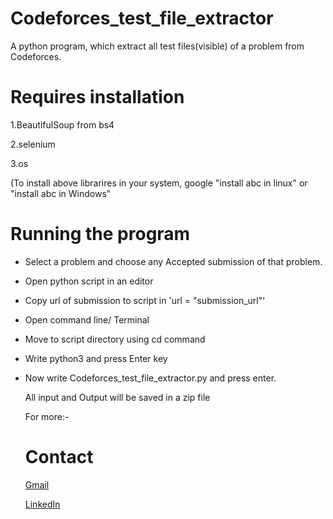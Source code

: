 # Codeforces_test_file_extractor

A python program, which extract all test files(visible) of a problem from Codeforces.

# Requires installation

1.BeautifulSoup from bs4

2.selenium

3.os

(To install above librarires in your system, google "install abc in linux" or "install abc in Windows"

# Running the program

- Select a problem and choose any Accepted submission of that problem.

- Open python script in an editor

- Copy url of submission to script in 'url = "submission_url"'

- Open command line/ Terminal

- Move to script directory using cd command

- Write python3 and press Enter key

- Now write Codeforces_test_file_extractor.py and press enter.

  All input and Output will be saved in a zip file
  
  For more:-
  # Contact
  [Gmail](vermasonu6416@gmail.com)
  
  [LinkedIn](https://www.linkedin.com/in/vermasonu6416/)
